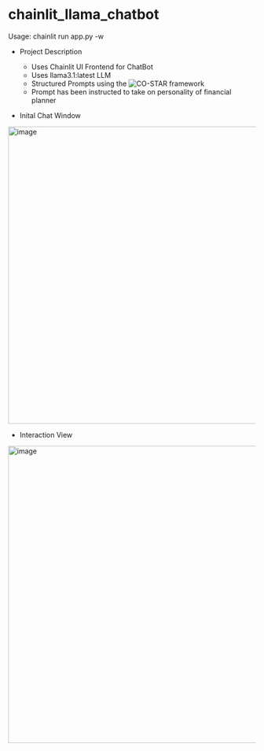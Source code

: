# chainlit_llama_chatbot
Usage: chainlit run app.py -w

* Project Description
  * Uses Chainlit UI Frontend for ChatBot
  * Uses llama3.1:latest LLM
  * Structured Prompts using the ![CO-STAR framework](https://towardsdatascience.com/how-i-won-singapores-gpt-4-prompt-engineering-competition-34c195a93d41)
  * Prompt has been instructed to take on personality of financial planner

* Inital Chat Window

<img width="604" alt="image" src="https://github.com/user-attachments/assets/d65eb747-87a7-4c63-9705-208209b7579e">

* Interaction View
  
<img width="604" alt="image" src="https://github.com/user-attachments/assets/421a1108-369f-4953-983b-d053f06ced1a">
